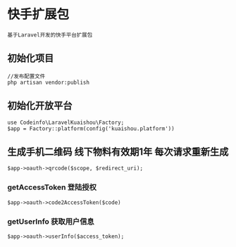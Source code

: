 # 快手扩展包

    基于Laravel开发的快手平台扩展包

## 初始化项目

    //发布配置文件
    php artisan vendor:publish

## 初始化开放平台

    use Codeinfo\LaravelKuaishou\Factory;
    $app = Factory::platform(config('kuaishou.platform'))


## 生成手机二维码 线下物料有效期1年 每次请求重新生成

    $app->oauth->qrcode($scope, $redirect_uri);

### getAccessToken 登陆授权

    $app->oauth->code2AccessToken($code)

### getUserInfo 获取用户信息

    $app->oauth->userInfo($access_token);


